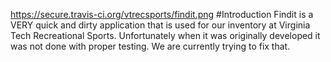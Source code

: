 https://secure.travis-ci.org/vtrecsports/findit.png
#Introduction
Findit is a VERY quick and dirty application that is used for our inventory at Virginia Tech Recreational Sports.  Unfortunately when it was originally developed it was not done with proper testing.  We are currently trying to fix that.
